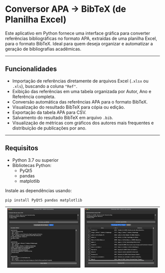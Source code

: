 # Conversor APA → BibTeX (de Planilha Excel)

Este aplicativo em Python fornece uma interface gráfica para converter referências bibliográficas no formato APA, extraídas de uma planilha Excel, para o formato BibTeX. Ideal para quem deseja organizar e automatizar a geração de bibliografias acadêmicas.

---

## Funcionalidades

- Importação de referências diretamente de arquivos Excel (`.xlsx` ou `.xls`), buscando a coluna `"Ref"`.
- Exibição das referências em uma tabela organizada por Autor, Ano e Referência completa.
- Conversão automática das referências APA para o formato BibTeX.
- Visualização do resultado BibTeX para cópia ou edição.
- Exportação da tabela APA para CSV.
- Salvamento do resultado BibTeX em arquivo `.bib`.
- Visualização de métricas com gráficos dos autores mais frequentes e distribuição de publicações por ano.

---

## Requisitos

- Python 3.7 ou superior
- Bibliotecas Python:
  - PyQt5
  - pandas
  - matplotlib

Instale as dependências usando:

```bash
pip install PyQt5 pandas matplotlib


```
| ![Demonstração da interface](1.png) | ![Outra imagem](2.png) |
|---------------------------------------|----------------------------------|


